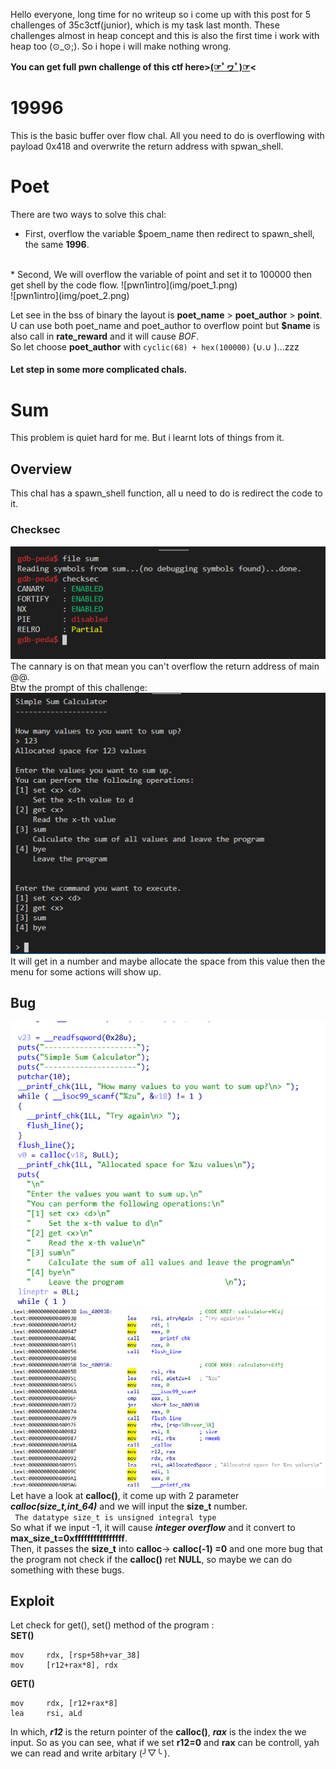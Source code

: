 Hello everyone, long time for no writeup so i come up with this post for 5 challenges of 35c3ctf(junior), which is my task last month. These challenges almost in heap concept and this is also the first time i work with heap too (⊙_⊙;). So i hope i will make nothing wrong.


**You can get full pwn challenge of this ctf here>[(☞ﾟヮﾟ)☞](https://github.com/leedinh/InfoSec/tree/master/35c3ctf_juni)<**

# 19996
This is the basic buffer over flow chal. All you need to do is overflowing with payload 0x418 and overwrite the return address with spwan_shell.

# Poet
There are two ways to solve this chal:
* First, overflow the variable $poem_name then redirect to spawn_shell, the same **1996**.
<br>
* Second, We will overflow the variable of point and set it to 100000 then get shell by the code flow.
 ![pwn1intro](img/poet_1.png)<br>![pwn1intro](img/poet_2.png)
 
 Let see in the bss of binary the layout is **poet_name** > **poet_author** > **point**. U can use both poet_name and poet_author to overflow point but **$name** is also call in **rate_reward** and it will cause *BOF*. <br>
 So let choose **poet_author** with ``cyclic(68) + hex(100000)`` (∪.∪ )...zzz

#### Let step in some more complicated chals.

# Sum
This problem is quiet hard for me. But i learnt lots of things from it.
## Overview
This chal has a spawn_shell function, all u need to do is redirect the code to it.
### Checksec
![pwn1intro](img/sum_1.png)
The cannary is on that mean you can't overflow the return address of main @@.
<br>Btw the prompt of this challenge:
![pwn1intro](img/sum_2.png)
It will get in a number and maybe allocate the space from this value then the menu for some actions will show up.

## Bug
![pwn1intro](img/sum_3.png)<br>![pwn1intro](img/sum_4.png)
Let have a look at **calloc()**, it come up with 2 parameter ***calloc(size_t,int_64)*** and we will input the **size_t** number.<br>
`` The datatype size_t is unsigned integral type``
<br>So what if we input -1, it will cause ***integer overflow*** and it convert to **max_size_t=0xffffffffffffffff**.
<br>Then, it passes the **size_t** into **calloc**-> **calloc(-1) =0** and one more bug that the program not check if the **calloc()** ret **NULL**, so maybe we can do something with these bugs.

## Exploit
Let check for get(), set() method of the program :
<br>
**SET()**<br>
<pre><code>mov     rdx, [rsp+58h+var_38] 
mov     [r12+rax*8], rdx</code></pre>
 
 **GET()**<br>
 <pre><code>mov     rdx, [r12+rax*8]
lea     rsi, aLd</code></pre>
   
 In which, ***r12*** is the return pointer of the **calloc()**, ***rax*** is the index the we input.
 So as you can see, what if we set **r12=0** and **rax** can be controll, yah we can read and write arbitary (╯▽╰ ).
 
